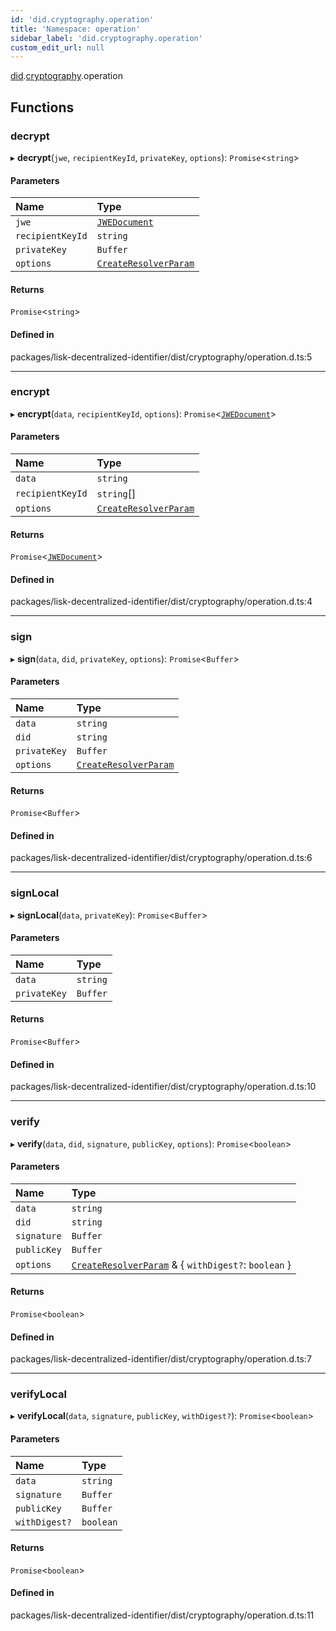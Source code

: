 ```yaml
---
id: 'did.cryptography.operation'
title: 'Namespace: operation'
sidebar_label: 'did.cryptography.operation'
custom_edit_url: null
---
```


[did](did.md).[cryptography](did.cryptography.md).operation

## Functions

### decrypt

▸ **decrypt**(`jwe`, `recipientKeyId`, `privateKey`, `options`): `Promise`<`string`\>

#### Parameters

| Name             | Type                                                |
| :--------------- | :-------------------------------------------------- |
| `jwe`            | [`JWEDocument`](../interfaces/did.JWEDocument.md)   |
| `recipientKeyId` | `string`                                            |
| `privateKey`     | `Buffer`                                            |
| `options`        | [`CreateResolverParam`](did.md#createresolverparam) |

#### Returns

`Promise`<`string`\>

#### Defined in

packages/lisk-decentralized-identifier/dist/cryptography/operation.d.ts:5

---

### encrypt

▸ **encrypt**(`data`, `recipientKeyId`, `options`): `Promise`<[`JWEDocument`](../interfaces/did.JWEDocument.md)\>

#### Parameters

| Name             | Type                                                |
| :--------------- | :-------------------------------------------------- |
| `data`           | `string`                                            |
| `recipientKeyId` | `string`[]                                          |
| `options`        | [`CreateResolverParam`](did.md#createresolverparam) |

#### Returns

`Promise`<[`JWEDocument`](../interfaces/did.JWEDocument.md)\>

#### Defined in

packages/lisk-decentralized-identifier/dist/cryptography/operation.d.ts:4

---

### sign

▸ **sign**(`data`, `did`, `privateKey`, `options`): `Promise`<`Buffer`\>

#### Parameters

| Name         | Type                                                |
| :----------- | :-------------------------------------------------- |
| `data`       | `string`                                            |
| `did`        | `string`                                            |
| `privateKey` | `Buffer`                                            |
| `options`    | [`CreateResolverParam`](did.md#createresolverparam) |

#### Returns

`Promise`<`Buffer`\>

#### Defined in

packages/lisk-decentralized-identifier/dist/cryptography/operation.d.ts:6

---

### signLocal

▸ **signLocal**(`data`, `privateKey`): `Promise`<`Buffer`\>

#### Parameters

| Name         | Type     |
| :----------- | :------- |
| `data`       | `string` |
| `privateKey` | `Buffer` |

#### Returns

`Promise`<`Buffer`\>

#### Defined in

packages/lisk-decentralized-identifier/dist/cryptography/operation.d.ts:10

---

### verify

▸ **verify**(`data`, `did`, `signature`, `publicKey`, `options`): `Promise`<`boolean`\>

#### Parameters

| Name        | Type                                                                               |
| :---------- | :--------------------------------------------------------------------------------- |
| `data`      | `string`                                                                           |
| `did`       | `string`                                                                           |
| `signature` | `Buffer`                                                                           |
| `publicKey` | `Buffer`                                                                           |
| `options`   | [`CreateResolverParam`](did.md#createresolverparam) & { `withDigest?`: `boolean` } |

#### Returns

`Promise`<`boolean`\>

#### Defined in

packages/lisk-decentralized-identifier/dist/cryptography/operation.d.ts:7

---

### verifyLocal

▸ **verifyLocal**(`data`, `signature`, `publicKey`, `withDigest?`): `Promise`<`boolean`\>

#### Parameters

| Name          | Type      |
| :------------ | :-------- |
| `data`        | `string`  |
| `signature`   | `Buffer`  |
| `publicKey`   | `Buffer`  |
| `withDigest?` | `boolean` |

#### Returns

`Promise`<`boolean`\>

#### Defined in

packages/lisk-decentralized-identifier/dist/cryptography/operation.d.ts:11
